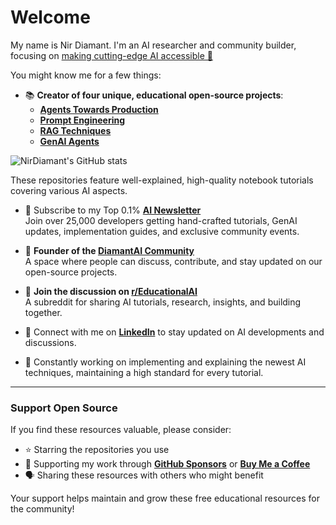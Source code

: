 # Welcome  
My name is Nir Diamant. I'm an AI researcher and community builder, focusing on <ins>making cutting-edge AI accessible 🤖</ins>  

You might know me for a few things:

* 📚 **Creator of four unique, educational open-source projects**:  
   * **[Agents Towards Production](https://github.com/NirDiamant/agents-towards-production)**  
   * **[Prompt Engineering](https://github.com/NirDiamant/prompt_engineering)**  
   * **[RAG Techniques](https://github.com/NirDiamant/rag_techniques)**  
   * **[GenAI Agents](https://github.com/NirDiamant/genai_agents)**
 
![NirDiamant's GitHub stats](https://github-readme-stats.vercel.app/api?username=NirDiamant&show_icons=true&count_private=true&hide_border=true&bg_color=ffffff&text_color=000000)

  These repositories feature well-explained, high-quality notebook tutorials covering various AI aspects.

* 📧 Subscribe to my Top 0.1% **[AI Newsletter](https://diamantai.substack.com/)**  
  Join over 25,000 developers getting hand-crafted tutorials, GenAI updates, implementation guides, and exclusive community events.

* 💎 **Founder of the [DiamantAI Community](https://discord.gg/cA6Aa4uyDX)**  
  A space where people can discuss, contribute, and stay updated on our open-source projects.

* 🧠 **Join the discussion on [r/EducationalAI](https://www.reddit.com/r/EducationalAI/)**  
  A subreddit for sharing AI tutorials, research, insights, and building together.

* 🔗 Connect with me on **[LinkedIn](https://www.linkedin.com/in/nir-diamant-ai/)** to stay updated on AI developments and discussions.

* 🚀 Constantly working on implementing and explaining the newest AI techniques, maintaining a high standard for every tutorial.

---

### Support Open Source

If you find these resources valuable, please consider:

* ⭐ Starring the repositories you use  
* 💖 Supporting my work through **[GitHub Sponsors](https://github.com/sponsors/NirDiamant)** or **[Buy Me a Coffee](https://buymeacoffee.com/diamantai)**  
* 🗣️ Sharing these resources with others who might benefit  

Your support helps maintain and grow these free educational resources for the community!
